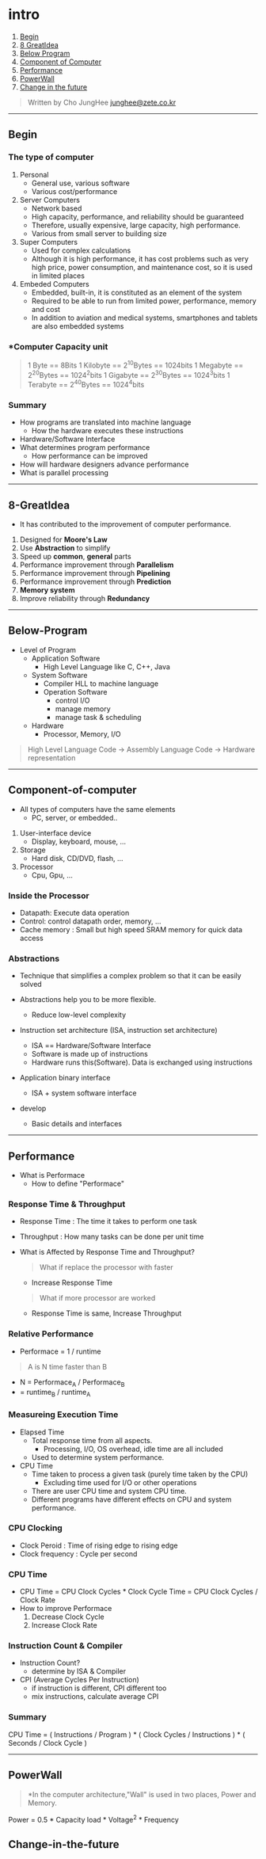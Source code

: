 # intro

1. [Begin](##Begin)
2. [8 GreatIdea](##8-GreatIdea)
3. [Below Program](##Below-Program)
4. [Component of Computer](##Component-of-computer)
5. [Performance](##Performance)
6. [PowerWall](##PowerWall)
7. [Change in the future](##Change-in-the-future)

>Written by Cho JungHee
junghee@zete.co.kr

***

## Begin

### The type of computer
1. Personal 
    - General use, various software
    - Various cost/performance
2. Server Computers
    - Network based
    - High capacity, performance, and reliability should be guaranteed
    - Therefore, usually expensive, large capacity, high performance.
    - Various from small server to building size
3. Super Computers
    - Used for complex calculations
    - Although it is high performance, it has cost problems such as very high price, power consumption, and maintenance cost, so it is used in limited places
4. Embeded Computers
    - Embedded, built-in, it is constituted as an element of the system
    - Required to be able to run from limited power, performance, memory and cost
    - In addition to aviation and medical systems, smartphones and tablets are also embedded systems

### *Computer Capacity unit
> 1 Byte == 8Bits
1 Kilobyte == 2<sup>10</sup>Bytes == 1024bits
1 Megabyte == 2<sup>20</sup>Bytes == 1024<sup>2</sup>bits
1 Gigabyte == 2<sup>30</sup>Bytes == 1024<sup>3</sup>bits
1 Terabyte == 2<sup>40</sup>Bytes == 1024<sup>4</sup>bits

### Summary
- How programs are translated into machine language 
    - How the hardware executes these instructions
- Hardware/Software Interface
- What determines program performance
    - How performance can be improved
- How will hardware designers advance performance
- What is parallel processing

***

## 8-GreatIdea
- It has contributed to the improvement of computer performance.
 
1. Designed for **Moore's Law**
2. Use **Abstraction** to simplify
3. Speed up **common**, **general** parts
4. Performance improvement through **Parallelism**
5. Performance improvement through **Pipelining**
5. Performance improvement through **Prediction**
6. **Memory system**
7. Improve reliability through **Redundancy**

***

## Below-Program
- Level of Program
    - Application Software
        - High Level Language like C, C++, Java
    - System Software
        - Compiler HLL to machine language
        - Operation Software
            - control I/O
            - manage memory
            - manage task & scheduling
    - Hardware
        - Processor, Memory, I/O

> High Level Language Code -> Assembly Language Code -> Hardware representation

***

## Component-of-computer
- All types of computers have the same elements
    - PC, server, or embedded..

1. User-interface device
    - Display, keyboard, mouse, ...
2. Storage
    - Hard disk, CD/DVD, flash, ...
3. Processor
    - Cpu, Gpu, ...

### Inside the Processor 
- Datapath: Execute data operation
- Control: control datapath order, memory, ...
- Cache memory : Small but high speed SRAM memory for quick data access

### Abstractions
- Technique that simplifies a complex problem so that it can be easily solved
 
- Abstractions help you to be more flexible.
    - Reduce low-level complexity
- Instruction set architecture (ISA, instruction set architecture)
    - ISA == Hardware/Software Interface
    - Software is made up of instructions
    - Hardware runs this(Software). Data is exchanged using instructions
- Application binary interface
    - ISA + system software interface
- develop
    - Basic details and interfaces

***

## Performance
- What is Performace
    - How to define "Performace"

### Response Time & Throughput
- Response Time : The time it takes to perform one task
- Throughput : How many tasks can be done per unit time
- What is Affected by Response Time and Throughput?
    > What if replace the processor with faster

    - Increase Response Time
    > What if more processor are worked

    - Response Time is same, Increase Throughput

### Relative Performance
- Performace = 1 / runtime
> A is N time faster than B
- N = Performace<sub>A</sub> / Performace<sub>B</sub> 
- = runtime<sub>B</sub> / runtime<sub>A</sub>  

### Measureing Execution Time
- Elapsed Time
    - Total response time from all aspects. 
        - Processing, I/O, OS overhead, idle time are all included
    - Used to determine system performance.
- CPU Time
    - Time taken to process a given task (purely time taken by the CPU)
        - Excluding time used for I/O or other operations
    - There are user CPU time and system CPU time.
    - Different programs have different effects on CPU and system performance.

### CPU Clocking
- Clock Peroid : Time of rising edge to rising edge
- Clock frequency : Cycle per second

### CPU Time
- CPU Time = CPU Clock Cycles * Clock Cycle Time = CPU Clock Cycles / Clock Rate
- How to improve Performace
    1. Decrease Clock Cycle
    2. Increase Clock Rate

### Instruction Count & Compiler
- Instruction Count?
    - determine by ISA & Compiler
- CPI (Average Cycles Per Instruction)
    - if instruction is different, CPI different too
    - mix instructions, calculate average CPI

### Summary
CPU Time = ( Instructions / Program ) * ( Clock Cycles / Instructions ) * ( Seconds / Clock Cycle )

***

## PowerWall
>\*In the computer architecture,"Wall" is used in two places,
Power and Memory.

Power = 0.5 * Capacity load * Voltage<sup>2</sup> * Frequency


## Change-in-the-future

